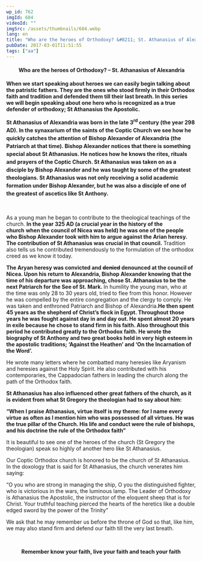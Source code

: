 ```yaml
---
wp_id: 762
imgId: 684
videoId: ""
imgSrc: /assets/thumbnails/684.webp
lang: en
title: "Who are the heroes of Orthodoxy? &#8211; St. Athanasius of Alexandria"
pubDate: 2017-03-01T11:51:55
tags: ["aa"]
---
```


<h4 style="text-align: center;"> <strong>Who are the heroes of Orthodoxy? &#8211; St. Athanasius of Alexandria</strong></h4>
<p><strong>When we start speaking about heroes we can easily begin talking about the patristic fathers. They are the ones who stood firmly in their Orthodox faith and tradition and defended them till their last breath. </strong><strong>In this series we will begin speaking about one hero who is recognized as a true defender of orthodoxy; St Athanasius the Apostolic.</strong></p>
<p><strong style="line-height: 1.5;">St Athanasius of Alexandria was born in the late 3<sup>rd</sup> century (the year 298 AD). In the synaxarium of the saints of the Coptic Church we see how he quickly catches the attention of Bishop Alexander of Alexandria (the Patriarch at that time). Bishop Alexander notices that there is something special about St Athanasius. He notices</strong><strong style="line-height: 1.5;"> how he knows the rites, rituals and prayers of the Coptic Church. St Athanasius was taken on as a disciple by Bishop Alexander and he was taught by some of the greatest theologians</strong><strong style="line-height: 1.5;">. </strong><strong style="line-height: 1.5;"> St Athanasius was not only receiving</strong> <strong style="line-height: 1.5;">a solid</strong><strong style="line-height: 1.5;"> academic </strong><strong style="line-height: 1.5;">formation under Bishop Alexander, but he was also a disciple of one of the greatest of ascetics like St Anthony.</strong></p>
<p>&nbsp;</p>
<p>As a young man he began to contribute to the theological teachings of the church. <strong>In the year 325 AD (a crucial year in the history of the church</strong> <strong>when</strong><strong> the council of Nicea was held) he was one of the people </strong><strong>who </strong><strong>Bishop Alexander took with him to argue against the Arian heresy. The contribution of St Athanasius was crucial in that council.</strong> Tradition also tells us he contributed tremendously to the formulation of the orthodox creed as we know it today.</p>
<p><strong>The Aryan heresy was convicted and </strong><strong><span style="text-decoration: line-through;">denied</span></strong><strong> denounced at the council of Nicea. Upon</strong><strong> his return to Alexandria, Bishop Alexander knowing that </strong><strong>the time of his departure was approaching, chose St. Athanasius to be the next Patriarch for the See of St. Mark. </strong>In humility the young man, who at the time was only 28 to 30 years old, tried to flee from this honor. However he was compelled by the entire congregation and the clergy to comply. He was taken and enthroned Patriarch and Bishop of Alexandria.<strong>He then</strong><strong> spent 45 years as the shepherd of Christ’s flock in Egypt. Throughout those years he was fought against day in and day out. </strong><strong>He spent almost 20 years in exile because he chose to stand firm in his faith. Also throughout this period</strong><strong> he contributed </strong><strong>greatly to the Orthodox faith. He wrote the biography of St Anthony and two great books held in very high esteem in the apostolic traditions; ‘Against the Heathen’ and ‘On the Incarnation of the Word’.</strong></p>
<p>He wrote many letters where he combatted many heresies like Aryanism and heresies against the Holy Spirit. He also contributed with his contemporaries, the Cappadocian fathers in leading the church along the path of the Orthodox faith.</p>
<p><strong>St Athanasius has also influenced other great fathers of the church, as it is evident from what St Gregory the theologian had to say about him:</strong></p>
<p><strong>“When I praise Athanasius, virtue itself is my theme: for I name every virtue as often as I mention him who was possessed of all virtues. He was the true pillar of the Church. His life and conduct were the rule of bishops, and his doctrine the rule of the Orthodox faith” </strong></p>
<p>It is beautiful to see one of the heroes of the church (St Gregory the theologian) speak so highly of another hero like St Athanasius.</p>
<p>Our Coptic Orthodox church is honored to be the church of St Athanasius. In the doxology that is said for St Athanasius, the church venerates him saying:</p>
<p>“O you who are strong in managing the ship, O you the distinguished fighter, who is victorious in the wars, the luminous lamp. The Leader of Orthodoxy is Athanasius the Apostolic, the instructor of the eloquent sheep that is for Christ. Your truthful teaching pierced the hearts of the heretics like a double edged sword by the power of the Trinity”</p>
<p>We ask that he may remember us before the throne of God so that, like him, we may also stand firm and defend our faith till the very last breath.</p>
<p>&nbsp;</p>
<p style="text-align: center;"><strong>Remember know your faith, live your faith and teach your faith</strong></p>
